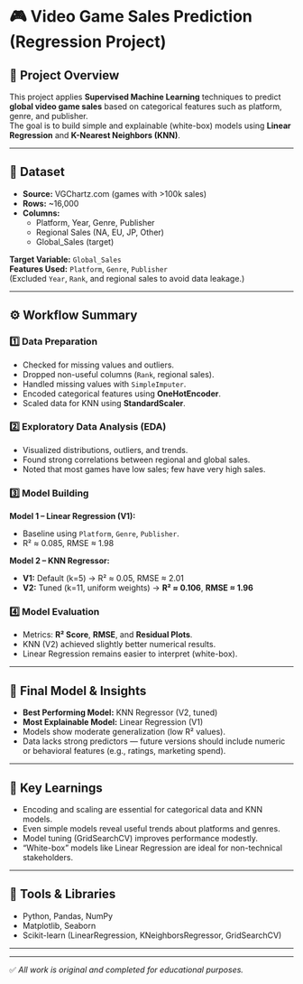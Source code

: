 # 🎮 Video Game Sales Prediction (Regression Project)

## 📘 Project Overview
This project applies **Supervised Machine Learning** techniques to predict **global video game sales** based on categorical features such as platform, genre, and publisher.  
The goal is to build simple and explainable (white-box) models using **Linear Regression** and **K-Nearest Neighbors (KNN)**.

---

## 🧩 Dataset
- **Source:** VGChartz.com (games with >100k sales)
- **Rows:** ~16,000  
- **Columns:**
  - Platform, Year, Genre, Publisher
  - Regional Sales (NA, EU, JP, Other)
  - Global_Sales (target)

**Target Variable:** `Global_Sales`  
**Features Used:** `Platform`, `Genre`, `Publisher`  
(Excluded `Year`, `Rank`, and regional sales to avoid data leakage.)

---

## ⚙️ Workflow Summary
### 1️⃣ Data Preparation
- Checked for missing values and outliers.  
- Dropped non-useful columns (`Rank`, regional sales).  
- Handled missing values with `SimpleImputer`.  
- Encoded categorical features using **OneHotEncoder**.  
- Scaled data for KNN using **StandardScaler**.

### 2️⃣ Exploratory Data Analysis (EDA)
- Visualized distributions, outliers, and trends.  
- Found strong correlations between regional and global sales.  
- Noted that most games have low sales; few have very high sales.

### 3️⃣ Model Building
**Model 1 – Linear Regression (V1):**  
- Baseline using `Platform`, `Genre`, `Publisher`.  
- R² ≈ 0.085, RMSE ≈ 1.98  

**Model 2 – KNN Regressor:**  
- **V1:** Default (k=5) → R² ≈ 0.05, RMSE ≈ 2.01  
- **V2:** Tuned (k=11, uniform weights) → **R² ≈ 0.106**, **RMSE ≈ 1.96**

### 4️⃣ Model Evaluation
- Metrics: **R² Score**, **RMSE**, and **Residual Plots**.  
- KNN (V2) achieved slightly better numerical results.  
- Linear Regression remains easier to interpret (white-box).

---

## 🏁 Final Model & Insights
- **Best Performing Model:** KNN Regressor (V2, tuned)  
- **Most Explainable Model:** Linear Regression (V1)  
- Models show moderate generalization (low R² values).  
- Data lacks strong predictors — future versions should include numeric or behavioral features (e.g., ratings, marketing spend).

---

## 🧠 Key Learnings
- Encoding and scaling are essential for categorical data and KNN models.  
- Even simple models reveal useful trends about platforms and genres.  
- Model tuning (GridSearchCV) improves performance modestly.  
- “White-box” models like Linear Regression are ideal for non-technical stakeholders.

---

## 🧰 Tools & Libraries
- Python, Pandas, NumPy  
- Matplotlib, Seaborn  
- Scikit-learn (LinearRegression, KNeighborsRegressor, GridSearchCV)

---


---

✅ *All work is original and completed for educational purposes.*
